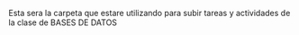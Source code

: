 Esta sera la carpeta que estare utilizando para subir tareas y actividades de la clase de BASES DE DATOS 
